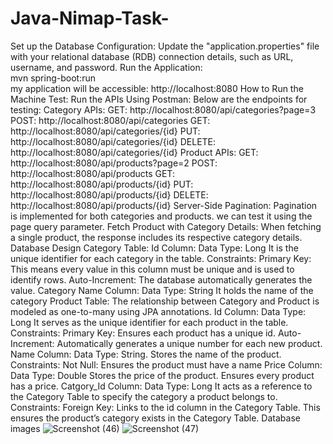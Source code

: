 # Java-Nimap-Task-
Set up the Database Configuration:
Update the "application.properties" file with your relational database (RDB) connection details, such as URL, username, and password.
Run the Application:  
mvn spring-boot:run  
my application will be accessible: http://localhost:8080
How to Run the Machine Test:
Run the APIs Using Postman:
Below are the endpoints for testing:
Category APIs:
GET: http://localhost:8080/api/categories?page=3
POST: http://localhost:8080/api/categories
GET: http://localhost:8080/api/categories/{id}
PUT: http://localhost:8080/api/categories/{id}
DELETE: http://localhost:8080/api/categories/{id}
Product APIs:
GET: http://localhost:8080/api/products?page=2
POST: http://localhost:8080/api/products
GET: http://localhost:8080/api/products/{id}
PUT: http://localhost:8080/api/products/{id}
DELETE: http://localhost:8080/api/products/{id}
Server-Side Pagination:
Pagination is implemented for both categories and products. we can test it using the page query parameter.
Fetch Product with Category Details:
When fetching a single product, the response includes its respective category details.
Database Design
Category Table:
Id Column:
Data Type: Long
It is the unique identifier for each category in the table.
Constraints:
Primary Key: This means every value in this column must be unique and is used to identify rows.
Auto-Increment: The database automatically generates the value.
Category Name Column:
Data Type: String
It holds the name of the category
Product Table:
The relationship between Category and Product is modeled as one-to-many using JPA annotations.
Id Column:
Data Type: Long
It serves as the unique identifier for each product in the table.
Constraints:
Primary Key: Ensures each product has a unique id.
Auto-Increment: Automatically generates a unique number for each new product.
Name Column:
Data Type: String.
Stores the name of the product.
Constraints:
Not Null: Ensures the product must have a name
Price Column:
Data Type: Double
Stores the price of the product.
Ensures every product has a price.
Catgory_Id Column:
Data Type: Long
It acts as a reference to the Category Table to specify the category a product belongs to.
Constraints:
Foreign Key: Links to the id column in the Category Table. This ensures the product’s category exists in the Category Table.
Database images
![Screenshot (46)](https://github.com/user-attachments/assets/35f8b942-8d1b-4a5d-ac44-03c618353156)
![Screenshot (47)](https://github.com/user-attachments/assets/5f88c86f-2f92-4a16-ba68-d894300f6552)


